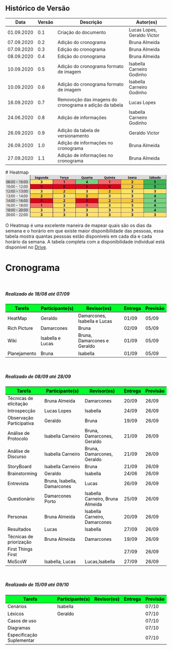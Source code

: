## Histórico de Versão

<table class="table table-striped">
    <thead>
        <th>Data</th> 
        <th>Versão </th> 
        <th>Descrição</th> 
        <th>Autor(es)</th>
    </thead>
    <tbody>
        <tr>
            <td> 01.09.2020 </td>
            <td>  0.1   </td>
            <td> Criação do documento </td>
            <td> Lucas Lopes, Geraldo Victor  </td>
        </tr>
        <tr>
            <td> 07.09.2020 </td>
            <td>  0.2   </td>
            <td> Adição do cronograma </td>
            <td> Bruna Almeida  </td>
        </tr>
        <tr>
            <td> 07.09.2020 </td>
            <td>  0.3   </td>
            <td> Edição do cronograma </td>
            <td> Bruna Almeida  </td>
        </tr>
        <tr>
            <td> 08.09.2020 </td>
            <td>  0.4   </td>
            <td> Edição do cronograma </td>
            <td> Bruna Almeida  </td>
        </tr>
        <tr>
            <td> 10.09.2020 </td>
            <td>  0.5   </td>
            <td> Adição do cronograma formato de imagem </td>
            <td> Isabella Carneiro Godinho</td>
        </tr>
        <tr>
            <td> 10.09.2020 </td>
            <td>  0.6   </td>
            <td> Adição do cronograma formato de imagem </td>
            <td> Isabella Carneiro Godinho</td>
        </tr>
        <tr>
            <td> 16.09.2020 </td>
            <td>  0.7   </td>
            <td> Removoção das imagens do cronograma e adição da tabela </td>
            <td> Lucas Lopes</td>
        </tr>
        <tr>
            <td> 24.06.2020 </td>
            <td>  0.8   </td>
            <td> Adição de informações </td>
            <td>Isabella Carneiro Godinho</td>
        </tr>        
        <tr>
            <td> 26.09.2020 </td>
            <td>  0.9   </td>
            <td> Adição da tabela de versionamento</td>
            <td> Geraldo Victor </td>
        </tr>
        <tr>
            <td> 26.09.2020 </td>
            <td>  1.0   </td>
            <td> Adição de informações no cronograma</td>
            <td> Bruna Almeida </td>
        </tr>
        <tr>
            <td> 27.09.2020 </td>
            <td>  1.1   </td>
            <td> Adição de informações no cronograma</td>
            <td> Bruna Almeida </td>
        </tr>
    </tbody>
</table>
# Heatmap

<img src="../images/heatmap.jpg">
<p>O Heatmap é uma excelente maneira de mapear quais são os dias da semana e o horário em que
    existe maior disponibilidade das pessoas, essa tabela mostra quantas pessoas estão disponíveis
    em cada dia e cada horário da semana. A tabela completa com a disponibilidade individual
    está disponível no
    <a href="https://drive.google.com/file/d/1qLFhZfYWXNsZwYyI5h3kQEtI_x1UC-j5/view?usp=sharing"> Drive</a>.
</p>

# Cronograma

<br>

##### **Realizado de 18/08 até 07/09**

<table class="table table-striped" style="color:black;">
    <thead style="background-color: #00ff2b;">
        <th>Tarefa</th>
        <th>Participante(s)</th>
        <th>Revisor(es)</th>
        <th>Entrega</th>
        <th>Previsão</th>
    </thead>
    <tbody>
        <tr>
            <td>HeatMap</td>
            <td>Geraldo</td>
            <td>Damarcones, Isabella e Lucas</td>
            <td>01/09</td>
            <td>05/09</td>
        </tr>
        <tr>
            <td>Rich Picture</td>
            <td>Damarcones</td>
            <td>Bruna</td>
            <td>02/09</td>
            <td>05/09</td>
        </tr>
        <tr>
            <td>Wiki</td>
            <td>Isabella e Lucas</td>
            <td>Bruna, Damarcones e Geraldo</td>
            <td>01/09</td>
            <td>05/09</td>
        </tr>
        <tr>
            <td>Planejamento</td>
            <td>Bruna</td>
            <td>Isabella</td>
            <td>01/09</td>
            <td>05/09</td>
        </tr>
    </tbody>
</table>
<br>

##### **Realizado de 08/09 até 28/09**

<table class="table table-striped" style="color:black;">
    <thead style="background-color: #00ff2b;">
        <th>Tarefa</th>
        <th>Participante(s)</th>
        <th>Revisor(es)</th>
        <th>Entrega</th>
        <th>Previsão</th>
    </thead>
    <tbody>
        <tr>
            <td>Técnicas de elicitação</td>
            <td>Bruna Almeida</td>
            <td>Damarcones</td>
            <td>20/09</td>
            <td>26/09</td>
        </tr>
        <tr>
            <td>Introspecção</td>
            <td>Lucas Lopes</td>
            <td>Isabella</td>
            <td>24/09</td>
            <td>26/09</td>
        </tr>
        <tr>
            <td>Observação Participativa</td>
            <td>Geraldo </td>
            <td>Bruna</td>
            <td>19/09</td>
            <td>26/09</td>
        </tr>
        <tr>
            <td>Análise de Protocolo</td>
            <td>Isabella Carneiro</td>
            <td>Bruna, Damarcones, Geraldo</td>
            <td>21/09</td>
            <td>26/09</td>
        </tr>
        <tr>
            <td>Análise de Discurso</td>
            <td>Isabella Carneiro</td>
            <td>Bruna, Damarcones, Geraldo</td>
            <td>21/09</td>
            <td>26/09</td>
        </tr>
        <tr>
            <td>StoryBoard</td>
            <td>Isabella Carneiro</td>
            <td>Bruna</td>
            <td>21/09</td>
            <td>26/09</td>
        </tr>
        <tr>
            <td>Brainstorming</td>
            <td>Geraldo</td>
            <td>Isabella</td>
            <td>24/06</td>
            <td>26/09</td>
        </tr>
        <tr>
            <td>Entrevista</td>
            <td>Bruna, Isabella, Damarcones</td>
            <td>Lucas</td>
            <td>26/09</td>
            <td>26/09</td>
        </tr>
        <tr>
            <td>Questionário</td>
            <td>Damarcones Porto</td>
            <td>Isabella Carneiro, Bruna Almeida</td>
            <td>25/09</td>
            <td>26/09</td>
        </tr>
        <tr>
            <td>Personas</td>
            <td>Bruna Almeida</td>
            <td>Isabella Carneiro, Damarcones</td>
            <td>20/09</td>
            <td>26/09</td>
        </tr>
        <tr>
            <td>Resultados</td>
            <td>Lucas</td>
            <td>Isabella</td>
            <td>27/09</td>
            <td>26/09</td>
        </tr>
        <tr>
            <td>Técnicas de priorização</td>
            <td>Bruna Almeida</td>
            <td>Damarcones</td>
            <td>19/09</td>
            <td>26/09</td>
        </tr>
        <tr>
            <td>First Things First</td>
            <td></td>
            <td></td>
            <td>27/09</td>
            <td>26/09</td>
        </tr>
        <tr>
            <td>MoScoW</td>
            <td>Isabella, Lucas</td>
            <td>Lucas,Isabella</td>
            <td>27/09</td>
            <td>26/09</td>
        </tr>
    </tbody>
</table>
<br>

##### **Realizado de 15/09 até 09/10**

<table class="table table-striped" style="color:black;">
    <thead style="background-color: #00ff2b;">
        <th>Tarefa</th>
        <th>Participante(s)</th>
        <th>Revisor(es)</th>
        <th>Entrega</th>
        <th>Previsão</th>
    </thead>
    <tbody>
        <tr>
            <td>Cenários</td>
            <td>Isabella</td>
            <td></td>
            <td></td>
            <td>07/10</td>
        </tr>
        <tr>
            <td>Léxicos</td>
            <td>Geraldo</td>
            <td></td>
            <td></td>
            <td>07/10</td>
        </tr>
        <tr>
            <td>Casos de uso</td>
            <td></td>
            <td></td>
            <td></td>
            <td>07/10</td>
        </tr>
        <tr>
            <td>Diagramas</td>
            <td></td>
            <td></td>
            <td></td>
            <td>07/10</td>
        </tr>
        <tr>
            <td>Especificação Suplementar</td>
            <td></td>
            <td></td>
            <td></td>
            <td>07/10</td>
        </tr>
    </tbody>
</table>

